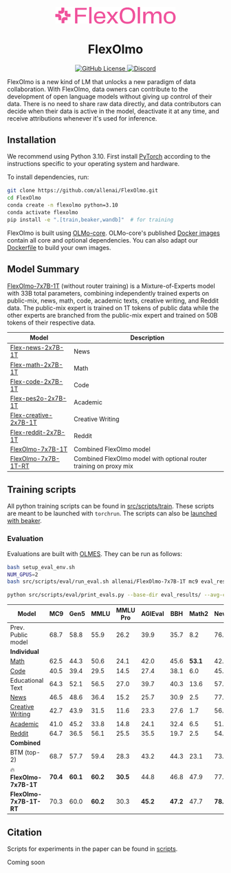 <div align="center">
  <!-- <img src="https://github.com/allenai/OLMo/assets/8812459/774ac485-a535-4768-8f7c-db7be20f5cc3" width="300"/> -->
  <img src="https://github.com/allenai/FlexOlmo/blob/main/assets/FlexOlmo_Logo.png" alt="FlexOlmo Logo" width="280" style="margin-left:'auto' margin-right:'auto' display:'block'"/>
  <br>
  <h1>FlexOlmo</h1>
</div>
<p align="center">
  <a href="https://github.com/allenai/FlexOlmo/blob/main/LICENSE">
    <img alt="GitHub License" src="https://img.shields.io/github/license/allenai/OLMo">
  </a>
  <a href="https://discord.gg/sZq3jTNVNG">
    <img alt="Discord" src="https://img.shields.io/badge/Discord%20-%20blue?style=flat&logo=discord&label=Ai2&color=%235B65E9">
  </a>
</p>

FlexOlmo is a new kind of LM that unlocks a new paradigm of data collaboration. With FlexOlmo, data owners can contribute to the development of open language models without giving up control of their data. There is no need to share raw data directly, and data contributors can decide when their data is active in the model, deactivate it at any time, and receive attributions whenever it's used for inference.


## Installation

We recommend using Python 3.10. First install [PyTorch](https://pytorch.org) according to the instructions specific to your operating system and hardware. 

To install dependencies, run:

```bash
git clone https://github.com/allenai/FlexOlmo.git
cd FlexOlmo
conda create -n flexolmo python=3.10
conda activate flexolmo
pip install -e ".[train,beaker,wandb]"  # for training
```

FlexOlmo is built using [OLMo-core](https://github.com/allenai/OLMo-core.git). OLMo-core's published [Docker images](https://github.com/orgs/allenai/packages?repo_name=OLMo-core) contain all core and optional dependencies. You can also adapt our [Dockerfile](https://github.com/allenai/FlexOlmo/blob/main/src/Dockerfile) to build your own images.

## Model Summary

[FlexOlmo-7x7B-1T](https://huggingface.co/allenai/FlexOlmo-7x7B-1T) (without router training) is a Mixture-of-Experts model with 33B total parameters, combining independently trained experts on public-mix, news, math, code, academic texts, creative writing, and Reddit data. The public-mix expert is trained on 1T tokens of public data while the other experts are branched from the public-mix expert and trained on 50B tokens of their respective data.

| Model | Description |
|-------|--------|
| [Flex-news-2x7B-1T](https://huggingface.co/allenai/Flex-news-2x7B-1T) | News |
| [Flex-math-2x7B-1T](https://huggingface.co/allenai/Flex-math-2x7B-1T) | Math |
| [Flex-code-2x7B-1T](https://huggingface.co/allenai/Flex-code-2x7B-1T) | Code |
| [Flex-pes2o-2x7B-1T](https://huggingface.co/allenai/Flex-pes2o-2x7B-1T) | Academic |
| [Flex-creative-2x7B-1T](https://huggingface.co/allenai/Flex-creative-2x7B-1T) | Creative Writing |
| [Flex-reddit-2x7B-1T](https://huggingface.co/allenai/Flex-reddit-2x7B-1T) | Reddit |
| [FlexOlmo-7x7B-1T](https://huggingface.co/allenai/FlexOlmo-7x7B-1T) | Combined FlexOlmo model | 
| [FlexOlmo-7x7B-1T-RT](https://huggingface.co/allenai/FlexOlmo-7x7B-1T) | Combined FlexOlmo model with optional router training on proxy mix| 


## Training scripts

All python training scripts can be found in [src/scripts/train](src/scripts/train/). These scripts are meant to be launched with `torchrun`.
The scripts can also be [launched with beaker](src/scripts/beaker/).


### Evaluation

Evaluations are built with [OLMES](https://github.com/allenai/olmes). They can be run as follows:

```bash
bash setup_eval_env.sh
NUM_GPUS=2
bash src/scripts/eval/run_eval.sh allenai/FlexOlmo-7x7B-1T mc9 eval_results/ ${NUM_GPUS}
```

```bash
python src/scripts/eval/print_evals.py --base-dir eval_results/ --avg-core --avg-gen --avg-mmlu --avg-mmlu-pro --avg-agi-eval --avg-math2 --avg-sciriff --avg-code
```


| **Model** | **MC9** | **Gen5** | **MMLU** | **MMLU Pro** | **AGIEval** | **BBH** | **Math2** | **NewsG** | **PoemG** | **SciRIFF5** | **Code4** | **Avg.** |
|----------|--------|----------|----------|--------------|-------------|---------|-----------|-----------|-----------|--------------|-----------|----------|
| Prev. Public model | 68.7 | 58.8 | 55.9 | 26.2 | 39.9 | 35.7 | 8.2 | 76.0 | 47.8 | 48.1 | 1.1 | 42.4 |
| **Individual** |
| [Math](https://huggingface.co/allenai/Flex-math-2x7B-1T) | 62.5 | 44.3 | 50.6 | 24.1 | 42.0 | 45.6 | **53.1** | 42.6 | 28.0 | 50.7 | 15.8 | 41.8 |
| [Code](https://huggingface.co/allenai/Flex-code-2x7B-1T) | 40.5 | 39.4 | 29.5 | 14.5 | 27.4 | 38.1 | 6.0 | 45.1 | 28.2 | 48.0 | 21.0 | 30.7 |
| Educational Text | 64.3 | 52.1 | 56.5 | 27.0 | 39.7 | 40.3 | 13.6 | 57.6 | 51.8 | 51.7 | 3.0 | 41.6 |
| [News](https://huggingface.co/allenai/Flex-news-2x7B-1T) | 46.5 | 48.6 | 36.4 | 15.2 | 25.7 | 30.9 | 2.5 | 77.7 | 26.9 | 47.0 | 0.0 | 32.5 |
| [Creative Writing](https://huggingface.co/allenai/Flex-creative-2x7B-1T) | 42.7 | 43.9 | 31.5 | 11.6 | 23.3 | 27.6 | 1.7 | 56.9 | **67.5** | 42.4 | 0.0 | 31.7 |
| [Academic](https://huggingface.co/allenai/Flex-pes2o-2x7B-1T) | 41.0 | 45.2 | 33.8 | 14.8 | 24.1 | 32.4 | 6.5 | 51.8 | 23.0 | 52.0 | 0.0 | 29.5 |
| [Reddit](https://huggingface.co/allenai/Flex-reddit-2x7B-1T) | 64.7 | 36.5 | 56.1 | 25.5 | 35.5 | 19.7 | 2.5 | 54.1 | 8.6 | 32.7 | 1.7 | 30.7 |
| **Combined** |
| BTM (top-2) | 68.7 | 57.7 | 59.4 | 28.3 | 43.2 | 44.3 | 23.1 | 73.6 | 54.4 | 46.3 | **24.0** | 47.6 |
| 🔥 **FlexOlmo-7x7B-1T** | **70.4** | **60.1** | **60.2** | **30.5** | 44.8 | 46.8 | 47.9 | 77.2 | 66.2 | 53.8 | 14.6 | 52.0 |
| **FlexOlmo-7x7B-1T-RT** | 70.3 | 60.0 | **60.2** | 30.3 | **45.2** | **47.2** | 47.7 | **78.3** | **67.6** | **53.9** | 13.3 | **52.2** |


## Citation

Scripts for experiments in the paper can be found in [scripts](scripts/).

Coming soon